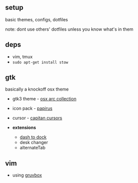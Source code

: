 setup
---

basic themes, configs, dotfiles


note: dont use others' dotfiles unless you know what's in them


deps
---
 - vim, tmux
 - ```sudo apt-get install stow```

gtk
---
basically a knockoff osx theme
 - gtk3 theme - [osx arc collection](https://www.gnome-look.org/p/1167049/)
 - icon pack - [papirus](https://www.gnome-look.org/p/1166289/)
 - cursor - [capitan cursors](https://www.gnome-look.org/p/1148692/)

 - **extensions**
    - [dash to dock](https://extensions.gnome.org/extension/307/dash-to-dock/)
    - desk changer
    - alternateTab


vim
---
 - using [gruvbox](https://github.com/morhetz/gruvbox)
